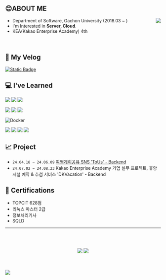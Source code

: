 
## 😊ABOUT ME

  <a href="https://solved.ac/profile/jsy4407">
    <img align="right" src="http://mazassumnida.wtf/api/v2/generate_badge?boj=jsy4407">
  </a>  
  
- Department of Software, Gachon University (2018.03 ~ )
- I'm Interested in **Server, Cloud**.
- KEA(Kakao Enterprise Academy) 4th
  <br/>
  <br/>
  <br/>

##  📜 My Velog
 <a href="https://velog.io/@jys201811/posts">
      <img alt="Static Badge" src="https://img.shields.io/badge/YoonYn9915's velog-green%3Fstyle%3Dflat">
 </a>

## 💻 I've Learned
<p>
<img src="https://img.shields.io/badge/Python-DF9210?style=for-the-badge&logo=Python&logoColor=FFFFFF" >
<img src="https://img.shields.io/badge/Java-FF9900?style=for-the-badge&logo=Java&logoColor=FFFFFF" >
<img src="https://img.shields.io/badge/Spring Boot-6DB33F?style=for-the-badge&logo=SpringBoot&logoColor=FFFFFF" >
</p>

<p>
<img src="https://img.shields.io/badge/MySQL-4479A1?style=for-the-badge&logo=MySQL&logoColor=FFFFFF" >
<img src="https://img.shields.io/badge/Redis-DC382D?style=for-the-badge&logo=Redis&logoColor=FFFFFF" >
<img src="https://img.shields.io/badge/mongodb-47A248?style=for-the-badge&logo=mongodb&logoColor=FFFFFF">
</p>

![Docker](https://img.shields.io/badge/docker-%230db7ed.svg?style=for-the-badge&logo=docker&logoColor=white)

<p>
<img src="https://img.shields.io/badge/Jira-0052CC?style=for-the-badge&logo=jira&logoColor=white">
<img src="https://img.shields.io/badge/Confluence-172B4D?style=for-the-badge&logo=confluence&logoColor=white">
<img src="https://img.shields.io/badge/Git-000000?style=for-the-badge&logo=Git&logoColor=FFFFFF" >
<img src="https://img.shields.io/badge/Notion-5A222D?style=for-the-badge&logo=Notion&logoColor=11111" >
</p>

## 📈 Project
- `24.04.18 ~ 24.06.09`  <a href="https://github.com/24AWP-FAVICON">여행계획공유 SNS 'ToUs' - Backend</a>
- `24.07.02 ~ 24.08.23` Kakao Enterprise Academy 기업 실무 프로젝트, 휴양시설 예약 & 추첨 서비스 'DKVacation' - Backend

## 📝 Certifications
- TOPCIT 628점
- 리눅스 마스터 2급
- 정보처리기사
- SQLD

---

<br/>
<br/>
<br/>
<div align="center">
  <img src="https://github-readme-stats.vercel.app/api?username=YoonYn9915&show_icons=true&hide=contribs&theme=buefy&count_private=true&line_height=24"/>
  <img src="https://github-readme-stats.vercel.app/api/top-langs/?username=Mingguriguri&layout=compact&theme=buefy)](https://github.com/anuraghazra/github-readme-stats"/>
</div>

<br/>
<br/>
<br/>
<img src ="https://github-readme-activity-graph.vercel.app/graph?username=YoonYn9915&theme=rogue&bg_color=ffffff&color=765BD9&line=8973D9&point=2b3137&area=true&hide_border=true">





